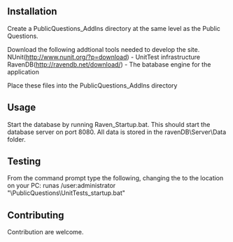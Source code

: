 
Installation
-----------

Create a PublicQuestions_AddIns directory at the same level as the Public Questions.

Download the following addtional tools needed to develop the site.
NUnit(http://www.nunit.org/?p=download) - UnitTest infrastructure
RavenDB(http://ravendb.net/download/) - The batabase engine for the application

Place these files into the PublicQuestions_AddIns directory

Usage 
-----
Start the database by running Raven_Startup.bat.  This should start the database server on port 8080.
All data is stored in the ravenDB\Server\Data folder.

Testing
-------
From the command prompt type the following, changing the <path-to-code> to the location on your PC:
runas /user:administrator "<path-to-code>\PublicQuestions\UnitTests_startup.bat"

Contributing
------------
Contribution are welcome.

